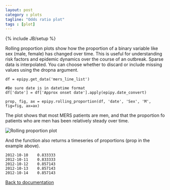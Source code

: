 ```yaml
---
layout: post
category : plots
tagline: "Odds ratio plot"
tags : [plot]
---
```

{% include JB/setup %}

Rolling proportion plots show how the proportion of a binary variable like sex (male, female) has changed over time. This is useful for understanding risk factors and epidemic dynamics over the course of an outbreak. Sparse data is interpolated. You can choose whether to discard or include missing values using the dropna argument.

    df = epipy.get_data('mers_line_list')

    #Be sure date is in datetime format
    df['date'] = df['Approx onset date'].apply(epipy.date_convert)

    prop, fig, ax = epipy.rolling_proportion(df, 'date', 'Sex', 'M', fig=fig, ax=ax)


The plot shows that most MERS patients are men, and that the proportion fo patients who are men has been relatively steady over time.

![Rolling proportion plot](http://github.com/cmrivers/epipy/blob/master/figs/rollingprop_example.png?raw=true)

And the function also returns a timeseries of proportions (prop in the example above).

    2012-10-10    0.833333
    2012-10-11    0.833333
    2012-10-12    0.857143
    2012-10-13    0.857143
    2012-10-14    0.857143

[Back to documentation](http://cmrivers.github.io/epipy/categories.html)
